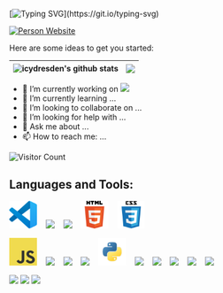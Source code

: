 [![Typing SVG](https://readme-typing-svg.herokuapp.com?font=Courier+new&color=%23808080&size=40&width=1200&duration=6969&lines=Hi,+here+is+IcyDresden.+Welcome+to+my+profile!)](https://git.io/typing-svg)

[![Person Website](https://img.shields.io/badge/Website-663399?style=for-the-badge&link=https://github.com/icydresden/icydresden)](https://icydresden.github.io/)
<!--
[![Medium](https://img.shields.io/badge/Medium-black?style=for-the-badge&logo=medium&logoColor=white&link=https://medium.com/@kevinfeng-cs88)](https://medium.com/@kevinfeng-cs88)
[![Linkedin](https://img.shields.io/badge/LinkedIn-blue?style=for-the-badge&logo=linkedin&labelColor=blue&link=https://www.linkedin.com/in/kevin-feng-87a174202/)](https://www.linkedin.com/in/kevin-feng-87a174202/)
-->

Here are some ideas to get you started:

| <img align="center" src="https://github-readme-stats.vercel.app/api?username=icydresden&theme=github_dark&hide=issues&show_icons=true&include_all_commits=true&hide_border=true" alt="icydresden's github stats" />| <img align="center" src="https://github-readme-stats.vercel.app/api/top-langs/?username=icydresden&theme=github_dark&layout=compact&hide=html,jupyter%20notebook,css&hide_border=true&langs_count=6" /> |
| ------------- | ------------- |

- 🔭 I’m currently working on ![](https://img.shields.io/badge/JavaScript-000000?logo=JavaScript&logoColor=FFCA28)
- 🌱 I’m currently learning ...
- 👯 I’m looking to collaborate on ...
- 🤔 I’m looking for help with ...
- 💬 Ask me about ...
- 📫 How to reach me: ...

![Visitor Count](https://profile-counter.glitch.me/icydresden/count.svg)

<!--
## Top repositories
[![Readme Card](https://github-readme-stats.vercel.app/api/pin/?username=icydresden&repo=wavedash&theme=github_dark)](https://github.com/kevinfengcs88/wavedash)
-->


## Languages and Tools:
<div>
  <img width=50px src="https://raw.githubusercontent.com/github/explore/80688e429a7d4ef2fca1e82350fe8e3517d3494d/topics/visual-studio-code/visual-studio-code.png">&nbsp;&nbsp;&nbsp;
  <img width=50px src="https://cdn.freebiesupply.com/logos/large/2x/vim-logo-png-transparent.png">&nbsp;&nbsp;&nbsp;
  <img width=50px src="https://upload.wikimedia.org/wikipedia/commons/thumb/1/1d/PyCharm_Icon.svg/512px-PhpStorm_Icon.svg.png">&nbsp;&nbsp;&nbsp;
  <img width=50px src="https://raw.githubusercontent.com/github/explore/80688e429a7d4ef2fca1e82350fe8e3517d3494d/topics/html/html.png">&nbsp;&nbsp;&nbsp;
  <img width=50px src="https://raw.githubusercontent.com/github/explore/80688e429a7d4ef2fca1e82350fe8e3517d3494d/topics/css/css.png">&nbsp;&nbsp;&nbsp;

  <img width=50px src="https://raw.githubusercontent.com/github/explore/80688e429a7d4ef2fca1e82350fe8e3517d3494d/topics/javascript/javascript.png">&nbsp;&nbsp;&nbsp;
  <img width=50px src="https://upload.wikimedia.org/wikipedia/commons/thumb/a/a7/React-icon.svg/2300px-React-icon.svg.png">&nbsp;&nbsp;&nbsp;
  <img width=50px src="https://github.com/mongodb-js/leaf/raw/master/dist/mongodb-leaf_512x512.png">&nbsp;&nbsp;&nbsp;
  <img width=50px src="https://seeklogo.com/images/N/nodejs-logo-FBE122E377-seeklogo.com.png">&nbsp;&nbsp;&nbsp;
  <img width=50px src="https://raw.githubusercontent.com/github/explore/80688e429a7d4ef2fca1e82350fe8e3517d3494d/topics/python/python.png">&nbsp;&nbsp;&nbsp;
  <img width=50px src="https://upload.wikimedia.org/wikipedia/commons/1/18/C_Programming_Language.svg">&nbsp;&nbsp;&nbsp;
  <img width=50px src="https://brandslogos.com/wp-content/uploads/images/large/java-logo-1.png">&nbsp;&nbsp;&nbsp;
  <img width=50px src="https://cdn.icon-icons.com/icons2/1381/PNG/512/rstudio_94807.png">&nbsp;&nbsp;&nbsp;
  <img width=50px src="https://upload.wikimedia.org/wikipedia/commons/thumb/5/5f/Windows_logo_-_2012.svg/2048px-Windows_logo_-_2012.svg.png">&nbsp;&nbsp;&nbsp;
  <img width=50px src="https://cdn-icons-png.flaticon.com/512/518/518713.png">&nbsp;&nbsp;&nbsp;
</div>

<!--
## My Workspace:
[<img height=40 src="https://img.shields.io/badge/windows-%230078D6.svg?&style=for-the-badge&logo=windows&logoColor=white">](https://www.microsoft.com/en-us/windows?r=1)</br>
[<img height=40 src="https://img.shields.io/badge/Zen 2-Ryzen%203700X-%23ED1C24?style=for-the-badge&logo=AMD">](https://www.amd.com/en/products/cpu/amd-ryzen-7-3700x)</br>
-->

[![](https://raw.githubusercontent.com/icydresden/icydresden/main/out/github-contribution-grid-snake.svg)](https://github.com/icydresden)
[![](https://raw.githubusercontent.com/icydresden/icydresden/main/profile-summary-card-output/tokyonight/2-most-commit-language.svg)](https://github.com/icydresden) [![](https://raw.githubusercontent.com/icydresden/icydresden/main/profile-summary-card-output/tokyonight/3-stats.svg)](https://github.com/icydresden)
